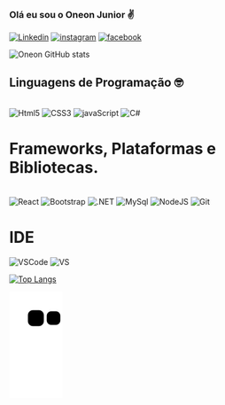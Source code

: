 ### Olá eu sou o Oneon Junior ✌️ 

[![Linkedin](https://img.shields.io/badge/LinkedIn-0077B5?style=for-the-badge&logo=linkedin&logoColor=white)](https://www.linkedin.com/in/oneonjunior/)
[![instagram](https://img.shields.io/badge/Instagram-E4405F?style=for-the-badge&logo=instagram&logoColor=white)](https://www.instagram.com/oneonjunior/)
[![facebook](https://img.shields.io/badge/Facebook-1877F2?style=for-the-badge&logo=facebook&logoColor=white)](https://www.facebook.com/oneon.junior)


![Oneon GitHub stats](https://github-readme-stats.vercel.app/api?username=Oneonjr&show_icons=true&theme=dracula)

## Linguagens de Programação 🤓

<div style="display: inline-block"><br/>
    <img alt="Html5" src="https://img.shields.io/badge/HTML5-E34F26?style=for-the-badge&logo=html5&logoColor=white"/>
    <img alt="CSS3" src="https://img.shields.io/badge/CSS3-1572B6?style=for-the-badge&logo=css3&logoColor=white"/>
    <img alt="javaScript" src="https://img.shields.io/badge/JavaScript-F7DF1E?style=for-the-badge&logo=javascript&logoColor=black"/>
    <img alt="C#" src="https://img.shields.io/badge/C%23-239120?style=for-the-badge&logo=c-sharp&logoColor=white"/>
   
</div><br/>

# Frameworks, Plataformas e Bibliotecas.

<div style="display: inline-block"><br/>
    <img alt="React" src="https://img.shields.io/badge/React-20232A?style=for-the-badge&logo=react&logoColor=61DAFB"/>
    <img alt="Bootstrap" src="https://img.shields.io/badge/Bootstrap-563D7C?style=for-the-badge&logo=bootstrap&logoColor=white"/>
    <img alt=".NET" src="https://img.shields.io/badge/.NET-5C2D91?style=for-the-badge&logo=.net&logoColor=white"/>
    <img alt="MySql" src="https://img.shields.io/badge/MySQL-00000F?style=for-the-badge&logo=mysql&logoColor=white"/>
    <img alt="NodeJS" src="https://img.shields.io/badge/Node.js-43853D?style=for-the-badge&logo=node.js&logoColor=white"/>
    <img alt="Git" src="https://img.shields.io/badge/GIT-E44C30?style=for-the-badge&logo=git&logoColor=white"/>
</div><br/>

# IDE 

<div style="display: inline-block">
    <img alt="VSCode" src="https://img.shields.io/badge/Visual_Studio_Code-0078D4?style=for-the-badge&logo=visual%20studio%20code&logoColor=white"/>
    <img alt="VS" src="https://img.shields.io/badge/Visual_Studio-5C2D91?style=for-the-badge&logo=visual%20studio&logoColor=white"/>

</div>

[![Top Langs](https://github-readme-stats.vercel.app/api/top-langs/?username=Oneonjr&langs_count=4)](https://github.com/Oneonjr/Oneonjr/blob/main/README.md)


![Snake animation](https://github.com/Oneonjr/Oneonjr/blob/output/github-contribution-grid-snake.svg)


